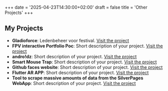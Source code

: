 +++
date = '2025-04-23T14:30:00+02:00'
draft = false
title = 'Other Projects'
+++

<h2> My Projects </h2>

- **Gladioforce**: Ledenbeheer voor festival. <a href="https://github.com/GladioForce-Org/GladioForce" target="_blank">Visit the project</a>
- **FPV interactive Portfolio Poc**: Short description of your project. <a href="https://jo-qu.pages.dev/" target="_blank">Visit the project</a>
- **andro!dz**: Short description of your project. <a href="https://androidz.be/" target="_blank">Visit the project</a>
- **Smart Mouse Trap**: Short description of your project. <a href="https://www.youtube.com/watch?v=7RVyvhLRBDM" target="_blank">Visit the project</a>
- **Github faces website**: Short description of your project. <a href="https://r0831281.github.io/GithubsFaces/" target="_blank">Visit the project</a>
- **Flutter AR APP**: Short description of your project. <a href="https://github.com/r0831281/APFront" target="_blank">Visit the project</a>
- **Tool to scrape massive amounts of data from the SilverPages WebApp**: Short description of your project. <a href="https://github.com/r0831281/silverScraper" target="_blank">Visit the project</a>


